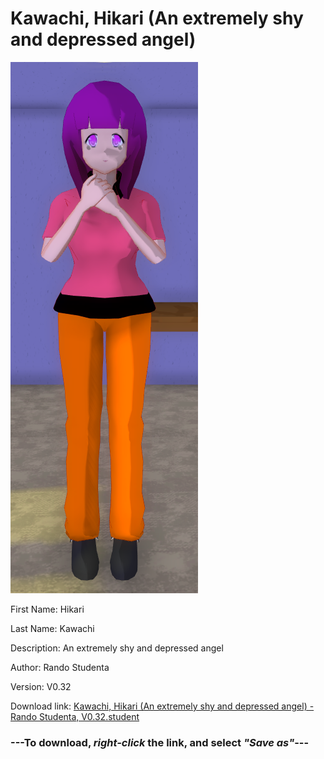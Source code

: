 # Kawachi, Hikari (An extremely shy and depressed angel)

<img src = "https://raw.githubusercontent.com/Arbiter1223/Daigaku-Gurashi-Custom-Students/master/Students/Files/Kawachi%2C%20Hikari%20(An%20extremely%20shy%20and%20depressed%20angel).png">

First Name: Hikari

Last Name: Kawachi

Description: An extremely shy and depressed angel

Author: Rando Studenta

Version: V0.32

Download link: <a href="https://raw.githubusercontent.com/Arbiter1223/Daigaku-Gurashi-Custom-Students/master/Students/Files/Kawachi%2C%20Hikari%20(An%20extremely%20shy%20and%20depressed%20angel)%20-%20Rando%20Studenta%2C%20V0.32.student">Kawachi, Hikari (An extremely shy and depressed angel) - Rando Studenta, V0.32.student</a>

### ---**To download, _right-click_ the link, and select _"Save as"_**---
